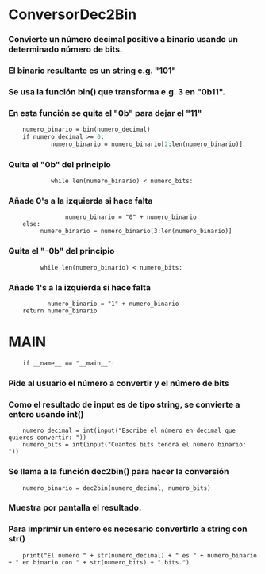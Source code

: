 




# ConversorDec2Bin
### Convierte un número decimal positivo a binario usando un determinado número de bits.
### El binario resultante es un string e.g. "101"
### Se usa la función bin() que transforma e.g. 3 en "0b11".
### En esta función se quita el "0b" para dejar el "11"

```def dec2bin(numero_decimal, numero_bits):
    numero_binario = bin(numero_decimal)
    if numero_decimal >= 0:
            numero_binario = numero_binario[2:len(numero_binario)]  
```
### Quita el "0b" del principio
```    
            while len(numero_binario) < numero_bits:      
```
### Añade 0's a la izquierda si hace falta
```
                numero_binario = "0" + numero_binario
    else:
         numero_binario = numero_binario[3:len(numero_binario)] 
```
### Quita el "-0b" del principio
```
         while len(numero_binario) < numero_bits: 
```
### Añade 1's a la izquierda si hace falta
```
           numero_binario = "1" + numero_binario
    return numero_binario
```
# MAIN
```
    if __name__ == "__main__":
```
### Pide al usuario el número a convertir y el número de bits 
### Como el resultado de input es de tipo string, se convierte a entero usando int()
```
    numero_decimal = int(input("Escribe el número en decimal que quieres convertir: "))
    numero_bits = int(input("Cuantos bits tendrá el número binario: "))
```
    
### Se llama a la función dec2bin() para hacer la conversión
```
    numero_binario = dec2bin(numero_decimal, numero_bits)
```
### Muestra por pantalla el resultado.
### Para imprimir un entero es necesario convertirlo a string con str()
```
    print("El numero " + str(numero_decimal) + " es " + numero_binario + " en binario con " + str(numero_bits) + " bits.")
```